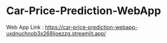 # Car-Price-Prediction-WebApp
Web App Link : https://car-price-prediction-webapp-uxdnuchnob3x268ljoezzg.streamlit.app/
